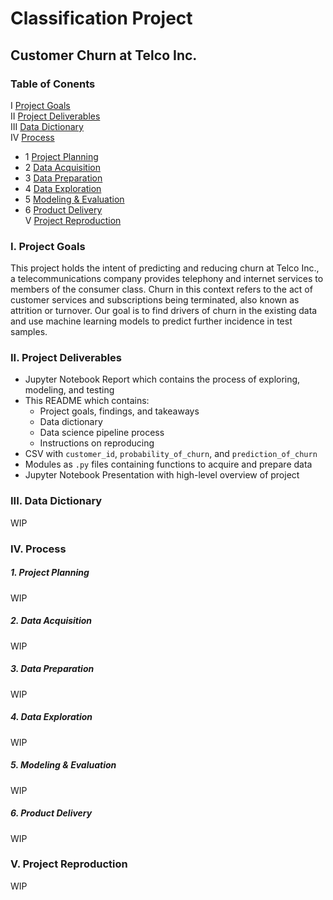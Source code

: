 # Classification Project


## Customer Churn at Telco Inc.

### Table of Conents

I       [ Project Goals ](https://github.com/ray-zapata/project_classification_telco#i-project-goals)<br>
II      [ Project Deliverables ](https://github.com/ray-zapata/project_classification_telco#ii-project-deliverables)<br>
III     [ Data Dictionary ](https://github.com/ray-zapata/project_classification_telco#iii-data-dictionary)<br>
IV      [ Process ](https://github.com/ray-zapata/project_classification_telco#iv-process)
- 1     [ Project Planning ](https://github.com/ray-zapata/project_classification_telco#1-project-planning)
- 2     [ Data Acquisition ](https://github.com/ray-zapata/project_classification_telco#2-data-acquisition)
- 3     [ Data Preparation ](https://github.com/ray-zapata/project_classification_telco#3-data-preparation)
- 4     [ Data Exploration ](https://github.com/ray-zapata/project_classification_telco#4-data-exploration)
- 5     [ Modeling & Evaluation ](https://github.com/ray-zapata/project_classification_telco#5-modeling--evaluation)
- 6     [ Product Delivery ](https://github.com/ray-zapata/project_classification_telco#6-product-delivery)<br>
V       [ Project Reproduction ](https://github.com/ray-zapata/project_classification_telco#v-project-reproduction)

### I. Project Goals

This project holds the intent of predicting and reducing churn at Telco Inc., a telecommunications company provides telephony and internet services to members of the consumer class. Churn in this context refers to the act of customer services and subscriptions being terminated, also known as attrition or turnover. Our goal is to find drivers of churn in the existing data and use machine learning models to predict further incidence in test samples.

### II. Project Deliverables

- Jupyter Notebook Report which contains the process of exploring, modeling, and testing
- This README which contains:
  + Project goals, findings, and takeaways
  + Data dictionary
  + Data science pipeline process
  + Instructions on reproducing
- CSV with `customer_id`, `probability_of_churn`, and `prediction_of_churn`
- Modules as `.py` files containing functions to acquire and prepare data
- Jupyter Notebook Presentation with high-level overview of project

### III. Data Dictionary

WIP

### IV. Process

##### 1. Project Planning

WIP

##### 2. Data Acquisition

WIP

##### 3. Data Preparation

WIP

##### 4. Data Exploration

WIP

##### 5. Modeling & Evaluation

WIP

##### 6. Product Delivery

WIP

### V. Project Reproduction

WIP